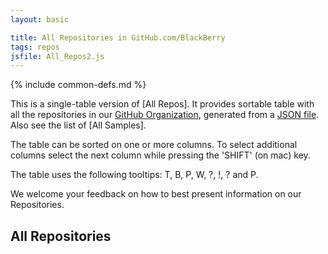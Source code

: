 ```yaml
---
layout: basic

title: All Repositories in GitHub.com/BlackBerry
tags: repos
jsfile: All_Repos2.js
---
```

{% include common-defs.md %}

This is a single-table version of [All Repos].
It provides sortable table with all the repositories in our [GitHub Organization](http://github.com/blackberry),
generated from a [JSON file](All_Repos.json).  Also see the list of [All Samples].

The table can be sorted on one or more columns.  To select additional
columns select the next column while pressing the 'SHIFT' (on mac) key.

The table uses the following tooltips:
<span class="question" tip="(Repo column) A list of 'tags' characterizing this repo (useful?)">T</span>, 
<span class="question" tip="(Repo column) Extra information on the branches in the repository">B</span>,
<span class="question" tip="(Repo column) Repo has Pages">P</span>,
<span class="question" tip="(Repo column) Repo has a Wiki">W</span>,
<span class="question" tip="(Desc column) Extra details on the repository">?</span>,
<span class="warning" tip="(Desc column) Issues to resolve">!</span>,
<span class="question" tip="(in BB10 column) Ported to PlayBook but not yet tested on BB10">?</span>
and
<span class="question" tip="(in Port column) Extra information on porting">P</span>.

We welcome your feedback on how to best present information on our Repositories.

<div id="repoAll">
<h2>All Repositories</h2>
</div>
